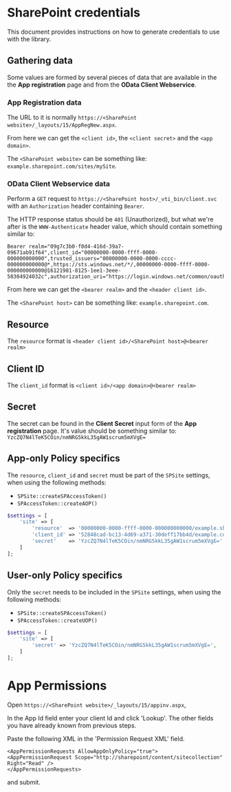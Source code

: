 # SharePoint credentials
This document provides instructions on how to generate credentials to use with the library.

## Gathering data
Some values are formed by several pieces of data that are available in the the **App registration** page and from the **OData Client Webservice**.

### App Registration data
The URL to it is normally `https://<SharePoint website>/_layouts/15/AppRegNew.aspx`.

From here we can get the `<client id>`, the `<client secret>` and the `<app domain>`.

The `<SharePoint website>` can be something like: `example.sharepoint.com/sites/mySite`.

### OData Client Webservice data
Perform a `GET` request to `https://<SharePoint host>/_vti_bin/client.svc` with an `Authorization` header containing `Bearer`.

The HTTP response status should be `401` (Unauthorized), but what we're after is the `WWW-Authenticate` header value, which should contain something similar to:
```
Bearer realm="09g7c3b0-f0d4-416d-39a7-09671ab91f64",client_id="00000000-0000-ffff-0000-000000000000",trusted_issuers="00000000-0000-0000-cccc-000000000000@*,https://sts.windows.net/*/,00000000-0000-ffff-0000-000000000000@16121981-8125-1ee1-3eee-50304924032c",authorization_uri="https://login.windows.net/common/oauth2/authorize"
```

From here we can get the `<bearer realm>` and the `<header client id>`.

The `<SharePoint host>` can be something like: `example.sharepoint.com`.

## Resource
The `resource` format is `<header client id>/<SharePoint host>@<bearer realm>`

## Client ID
The `client_id` format is `<client id>/<app domain>@<bearer realm>`

## Secret
The secret can be found in the **Client Secret** input form of the **App registration** page.
It's value should be something similar to: `YzcZQ7N4lTeK5COin/nmNRG5kkL35gAW1scrum5mXVgE=`

## App-only Policy specifics
The `resource`, `client_id` and `secret` must be part of the `SPSite` settings, when using the following methods:
- `SPSite::createSPAccessToken()`
- `SPAccessToken::createAOP()`

```php
$settings = [
    'site' => [
        'resource'  => '00000000-0000-ffff-0000-000000000000/example.sharepoint.com@09g7c3b0-f0d4-416d-39a7-09671ab91f64',
        'client_id' => '52848cad-bc13-4d69-a371-30deff17bb4d/example.com@09g7c3b0-f0d4-416d-39a7-09671ab91f64',
        'secret'    => 'YzcZQ7N4lTeK5COin/nmNRG5kkL35gAW1scrum5mXVgE='
    ]
];
```

## User-only Policy specifics
Only the `secret` needs to be included in the `SPSite` settings, when using the following methods:
- `SPSite::createSPAccessToken()`
- `SPAccessToken::createUOP()`

```php
$settings = [
    'site' => [
        'secret' => 'YzcZQ7N4lTeK5COin/nmNRG5kkL35gAW1scrum5mXVgE=',
    ]
];
```


# App Permissions

 Open `https://<SharePoint website>/_layouts/15/appinv.aspx`, 
 
 In the App Id field enter your client Id and click 'Lookup'. The other fields you have already known from previous steps.
 
 Paste the following XML in the 'Permission Request XML' field.
 
 
 ```
<AppPermissionRequests AllowAppOnlyPolicy="true">
 <AppPermissionRequest Scope="http://sharepoint/content/sitecollection" Right="Read" />
</AppPermissionRequests>

```

and submit.
